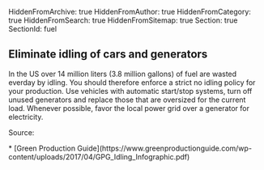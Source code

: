 HiddenFromArchive: true
HiddenFromAuthor: true
HiddenFromCategory: true
HiddenFromSearch: true
HiddenFromSitemap: true
Section: true
SectionId: fuel

## Eliminate idling of cars and generators

In the US over 14 million liters (3.8 million gallons) of fuel are wasted everday by idling. You should therefore enforce a strict no idling policy for your production. Use vehicles with automatic start/stop systems, turn off unused generators and replace those that are oversized for the current load. Whenever possible, favor the local power grid over a generator for electricity.

<p class="text-white-50 font-weight-light">Source:</p>
* [Green Production Guide](https://www.greenproductionguide.com/wp-content/uploads/2017/04/GPG_Idling_Infographic.pdf)
